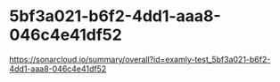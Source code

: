 # 5bf3a021-b6f2-4dd1-aaa8-046c4e41df52
https://sonarcloud.io/summary/overall?id=examly-test_5bf3a021-b6f2-4dd1-aaa8-046c4e41df52
